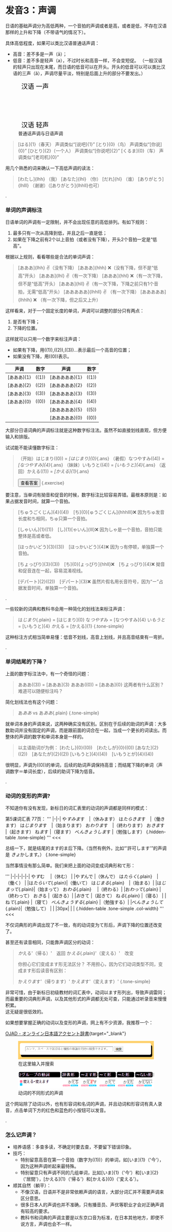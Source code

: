 # 发音3：声调

日语的基础声调分为高低两种，一个音拍的声调或者是高，或者是低，不存在汉语那样的上升和下降（不带语气的情况下）。

具体高低程度，如果可以类比汉语普通话声调：
- 高音：差不多是一声（ā）；
- 低音：差不多是轻声（a），不过时长和高音一样，不会变短促。
（一般汉语的轻声只出现在末尾，而日语的低音可以在开头。开头的低音可以可以类比汉语的三声（ǎ），声调尽量平淡，特别是后面上升的部分不要发出。）

<style>
    #tone-graph polyline {
        stroke-width: 10;
        fill-opacity: 0;
        stroke-linecap: round;
        stroke-linejoin: round;
    }

    #tone-graph text {
        font-size: 20px;
        dominant-baseline: hanging;
    }
</style>
<figure>
<svg id="tone-graph" width="650" height="230">
  <text x="10" y="10" fill="var(--green)">汉语 一声</text>
  <polyline points="120 20 300 20" stroke="var(--green)"/>
  <text x="10" y="160" fill="var(--red)">汉语 三声</text>
  <polyline points="120 170 210 220 300 70" stroke="var(--red)"/>
  <text x="10" y="130" fill="var(--blue)">汉语 轻声</text>
  <polyline points="120 150 210 170" stroke="var(--blue)"/>
  <text x="550" y="10" fill="var(--green)">日语 高音</text>
  <polyline points="350 20 530 20" stroke="var(--green)"/> 
  <text x="550" y="140" fill="var(--blue)">日语 低音</text>
  <polyline points="350 150 530 150" stroke="var(--blue)"/> 
</svg>
<figcaption>普通话声调与日语声调</figcaption>
</figure>

> [はる]{1}（春天） 声调类似“[说吧]{1}<span class="unset-lang"></span>”
> [とり]{0}（鸟） 声调类似“[你说]{0}<span class="unset-lang"></span>”
> [ひとり]{2}（一个人） 声调类似“[你说吧]{2}<span class="unset-lang"></span>”
> [くるま]{0}（车） 声调类似“[老司机]{0}<span class="unset-lang"></span>”

<script>
(function unsetLang(){
    for(let afterTarget of document.querySelectorAll('.unset-lang')){
        let target = afterTarget.previousElementSibling;
        target.removeAttribute('lang');
        afterTarget.remove();
    }
})();
</script>

用几个熟悉的词来确认一下高低声调的读法：
> [わたし]{lhh} （我）
> [あなた]{lhl} （你）
> [だれ]{hl} （谁）
> [ありがとう]{lhlll} （谢谢）（[ありがとう]{lhhll}也可）

.

### 单词的声调标注

日语单词的声调有一定限制，并不会出现任意的高低排列。有如下规则：
1. 最多只有一次从高降到低，并且之后一直是低；
2. 如果在下降之前有2个以上音拍（或者没有下降），开头2个音拍一定是“低高”。

根据以上规则，看看哪些是合法的单词声调：
> [あああ]{lhh} :v:（没有下降）
> [あああ]{hhh} :x:（没有下降，但不是“低高”开头）
> [あああ]{lhl} :v:（有一次下降）
> [あああ]{hhl} :x:（有一次下降，但不是“低高”开头）
> [あああ]{hll} :v:（有一次下降，下降之前只有1个音拍，无需“低高”开头）
> [あああああ]{lhhll} :v: （有一次下降）
> [あああああ]{lhhlh} :x: （有一次下降，但之后又上升）

这样看来，对于一个固定长度的单词，声调可以调整的部分只有两点：
1. 是否有下降；
2. 下降的位置。

这样就可以只用一个数字来标注声调：
- 如果有下降，用((1)),((2)),((3))...表示最后一个高音的位置；
- 如果没有下降，用((0))表示。

|声调|数字|声调|数字|
|-|:-:|-|:-:|
|[あああ]{1}|((1))|[あああああ]{1}|((1))
|[あああ]{2}|((2))|[あああああ]{2}|((2))
|[あああ]{3}|((3))|[あああああ]{3}|((3))
|[あああ]{0}|((0))|[あああああ]{4}|((4))
|           |     |[あああああ]{5}|((5))
|           |     |[あああああ]{0}|((0))

大部分日语词典的声调标注就是这种数字标注法。虽然不如直接划线直观，但方便输入和排版。

<style>
em.ans {
    all: unset;
    visibility: hidden;
}
em.ans.show {
    visibility: initial;
}
</style>
<script>
function toggleAnswer(e) {
    let exercise = e.target.closest('.exercise');
    for (let answer of exercise.getElementsByClassName('ans')) {
        answer.classList.toggle('show');
    }
    if (e.target.dataset.altText !== undefined) {
        let text = e.target.textContent;
        let altText = e.target.dataset.altText;
        e.target.textContent = altText;
        e.target.dataset.altText = text;
    }
}
</script>

试试能不能读懂数字标注：
> （开始）はじまり((0)) =  *[はじまり]{0}*{.ans}
> （暑假）なつやすみ((4)) = *[なつやすみ]{4}*{.ans}
> （妹妹）いもうと((4)) = *[いもうと]{4}*{.ans}
> （返回）かえる((1)) = *[かえる]{1}*{.ans}
>
> <button onclick="toggleAnswer" data-alt-text="隐藏答案">查看答案</button>
{.exercise}

要注意，当单词有拗音和促音的时候，数字标注比较容易弄错。最根本原则是：如果占据发音时间，就算一个音拍。
> [ちゅうごくじん]{4}((4))　[ち]{0}[ゅうごくじん]{hhhlll}:x:
> 因为ちゅ发音长度和ち相同，ちゅ只算一个音拍。
>
> [しゃいん]{1}((1))　[し]{1}[ゃいん]{lll}:x:
> 因为しゃ是一个音拍，音拍只能整体是高或者低。
>
> [ほっかいどう]{3}((3))　[ほっかいどう]{4}:x:
> 因为っ有停顿，单独算一个音拍。
>
> [ちょっぴり]{3}((3))　[ち]{0}[ょっぴり]{hhll}:x:　[ちょっぴり]{4}:x:
> 拗音和促音连在一起，容易混淆视线。
>
> [デパート]{2}((2))　[デパート]{3}:x:
> 虽然片假名用长音符号，因为“ー”占据发音时间，单独算一个音拍。

.

一些较新的词典和教科书会用一种简化的划线法来标注声调：
<style>
.tone-simple em {
    all: unset;
    position: relative;
    z-index: 0;
}
.tone-simple em::after {
    content: '';
    position: absolute;
    width: 100%;
    height: 5px;
    left: 0px;
    top: 0px;
    border-style: solid;
    border-width: 0;
    border-top-width: 1px;
    border-right-width: 1px;
    border-color: var(--color-accent-fg);
    z-index: -1;
}
.tone-simple em.plain::after {
    height: 0px;
    border-right-width: 0px;
}
</style>

> は*じまり*{.plain} =  [はじまり]{0}
> な*つやす*み = [なつやすみ]{4}
> い*もうと* = [いもうと]{4}
> *か*える = [かえる]{1}
{.tone-simple}

这种标注方式相当简单易懂：低音不划线，高音上划线，并且高音结束有一弯折。

.

### 单词结尾的下降？

上面的数字标注法中，有一个奇怪的问题：
> あああ((3)) = [あああ]{3}
> あああ((0)) = [あああ]{0}
> 这两者有什么区别？难道可以随便标注吗？

简化划线法也有这个问题：
> あ*ああ* vs あ*ああ*{.plain}
> {.tone-simple}

就单词本身的声调来说，这两种确实没有区别。区别在于后续的助词的声调：大多数助词并没有固定的声调，而是跟前面的词合在一起，当成一个更长的词读出。而整体的声调的数字和单词本身是一样的。

> 以主语助词が为例：
> [わたし]{0}((0))　[わたしが]{0}((0))
> [あなた]{2}((2))　[あなたが]{2}((2))
> [いもうと]{4}((4))　[いもうとが]{4}((4))

很明显，声调为((0))的单词，后续的助词声调保持高音；而结尾下降的单词（声调数字＝单词长度），后续的助词下降为低音。

.

### 动词的变形的声调?

不知道你有没有发现，新标日的词汇表里的动词的声调都是同样的模式：
>>>
第5课词汇表 77页：
'''
|-|-|
や*すみま*す　|（休みます）
は*たらきま*す　|（働きます）
は*じまりま*す　|（始まります）
お*わりま*す　|（終わります）
お*きま*す |（起きます）
ね*ま*す |（寝ます）
べ*んきょうしま*す |（勉強します）
{.hidden-table .tone-simple}
'''
<<<

<style>
table.tone-simple td{
    padding: 2px 0
}
</style>

总结一下，就是结尾的ます的ま后下降。（当然有例外，比如“'許可します'”的声调是 *きょ*かします。）
{.tone-simple}

当然事情没有那么简单。我们来把上面的动词变成词典形和て形：
>>>
'''
|-|-|-|-|-|
や*す*む　          |（休む）  |      |や*す*んで          |（休んで）
は*たらく*{.plain}　|（働く）  |      |は*たらいて*{.plain}|（働いて）
は*じまる*{.plain}　|（始まる）|      |は*じまって*{.plain}|（始まって）
お*わる*{.plain}　  |（終わる）|      |お*わって*{.plain}  |（終わって）
お*き*る            |（起きる）|      |*お*きて            |（起きて）
ね*る*{.plain}      |（寝る）  |      |ね*て*{.plain}      |（寝て）
べ*んきょうする*{.plain} |（勉強する）| |べ*んきょうして*{.plain}|（勉強して）
| | |30px| | |
{.hidden-table .tone-simple .col-width}
'''
<<<

不仅词典形的声调出现了不一致，有的动词变为て形后，声调下降的位置还改变了。

甚至还有读音相同，只能靠声调区分的动词：
> *か*える'（帰る）'　返回
> か*える*{.plain}'（変える）'　改变
> 
> 你担心它们变成ます形无法区分？
> 不用担心，因为它们动词类型不同，变成ます形后读音有区别：
>
> か*えりま*す'（帰ります）'
> か*えま*す'（変えます）'
{.tone-simple}

非常可惜，由于新标日初级教材的词汇表中，动词以ます形列出，导致声调雷同；\
而最重要的词典形声调，以及其他形式的声调都无处可查，只能通过听录音来慢慢积累。\
这无疑是很低效的。

如果想要掌握正确的动词以及变形的声调，网上有不少资源，我推荐一个：

[OJAD - オンライン日本語アクセント辞書](http://www.gavo.t.u-tokyo.ac.jp/ojad/){target="_blank"}

<figure>
<img src="ojad-search.png">
<figcaption>在这里输入并搜索</figcaption>
</figure>

<figure>
<img src="ojad.png">
<figcaption>动词的不同形式的声调</figcaption>
</figure>

这个网站除了动词以外，也有形容词和名词的声调，并且动词和形容词有真人录音，点击单词下方的红色和蓝色的小按钮可以发音。

.

### 怎么记声调？

- 培养语感：多查多读，不确定时要去查，不要留下错误印象。
- 技巧：
  - 特别留意高音在第一个音拍（数字为((1))）的单词，如[いま]{1}（'今'），因为这种声调听起来最特殊。
  - 特别留意只有声调不同的几组单词，比如[いま]{1}（'今'）和[いま]{2}（'居間'），[かえる]{1}（'帰る'）和[かえる]{0}（'変える'）。
- 顺其自然（躺平）：
  - 不像汉语，日语并不是非常依赖声调的语言，大部分词汇并不需要声调来区分意思。
  - 很多日本人的声调也并不准确，只有播音员、声优等职业才会对正确声调有较高的要求。
  - 教科书和词典的声调主要是以东京口音为标准，在日本其他地方，即使不说方言，声调也会不一样。